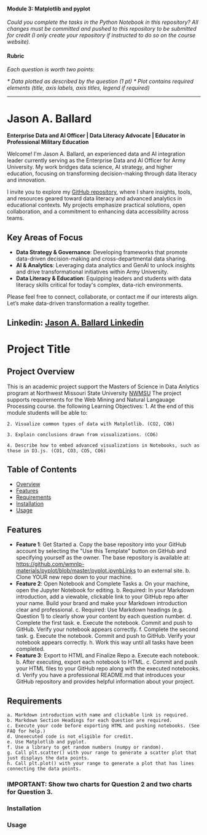 #### Module 3: Matplotlib and pyplot

_Could you complete the tasks in the Python Notebook in this repository?_
_All changes must be committed and pushed to this repository to be submitted for credit (I only create your repository if instructed to do so on the course website)._

#### Rubric
_Each question is worth two points:_

_* Data plotted as described by the question (1 pt)_
_* Plot contains required elements (title, axis labels, axis titles, legend if required)_
_____________________________________________________________________________________________________

# Jason A. Ballard

**Enterprise Data and AI Officer | Data Literacy Advocate | Educator in Professional Military Education**

Welcome! I'm Jason A. Ballard, an experienced data and AI integration leader currently serving as the Enterprise Data and AI Officer for Army University. My work bridges data science, AI strategy, and higher education, focusing on transforming decision-making through data literacy and innovation.

I invite you to explore my [GitHub repository](https://github.com/JBtallgrass), where I share insights, tools, and resources geared toward data literacy and advanced analytics in educational contexts. My projects emphasize practical solutions, open collaboration, and a commitment to enhancing data accessibility across teams.

## Key Areas of Focus
- **Data Strategy & Governance**: Developing frameworks that promote data-driven decision-making and cross-departmental data sharing.
- **AI & Analytics**: Leveraging data analytics and GenAI to unlock insights and drive transformational initiatives within Army University.
- **Data Literacy & Education**: Equipping leaders and students with data literacy skills critical for today's complex, data-rich environments.

Please feel free to connect, collaborate, or contact me if our interests align. Let’s make data-driven transformation a reality together. 

## Linkedin: [Jason A. Ballard Linkedin](https://linkedin.com/in/ballardjasona/) 

# Project Title

## Project Overview
This is an academic project support the Masters of Science in Data Anlytics program at Northwest Missouri State University [NWMSU](https://www.nwmissouri.edu/academics/graduate/masters/data-analytics.htm)
The project supports requirements for the Web Mining and Natural Langauage Processing course. the following Learning Objectives: 
    1. At the end of this module students will be able to:

    2. Visualize common types of data with Matplotlib. (CO2, CO6)
 
    3. Explain conclusions drawn from visualizations. (CO6)
 
    4. Describe how to embed advanced visualizations in Notebooks, such as those in D3.js. (CO1, CO3, CO5, CO6)

## Table of Contents
- [Overview](#project-overview)
- [Features](#features)
- [Requirements](#Requirements)
- [Installation](#installation)
- [Usage](#usage)

## Features
- **Feature 1**: Get Started
    a. Copy the base repository into your GitHub account by selecting the "Use this Template" button on GitHub and specifying yourself as the owner.  The base repository is available at: https://github.com/wmnlp-materials/pyplot/blob/master/pyplot.ipynbLinks to an external site.
    b. Clone YOUR new repo down to your machine.
- **Feature 2**: Open Notebook and Complete Tasks
    a. On your machine, open the Jupyter Notebook for editing. 
    b. Required: In your Markdown introduction, add a viewable, clickable link to your GitHub repo after your name. Build your brand and make your Markdown introduction clear and professional. 
    c. Required: Use Markdown headings  (e.g. Question 1) to clearly show your content by each question number. 
    d. Complete the first task.
    e. Execute the notebook. Commit and push to GitHub. Verify your notebook appears correctly.
    f. Complete the second task.
    g. Execute the notebook. Commit and push to GitHub. Verify your notebook appears correctly.
    h. Work this way until all tasks have been completed.  
- **Feature 3**: Export to HTML and Finalize Repo
    a. Execute each notebook.
    b. After executing, export each notebook to HTML.
    c. Commit and push your HTML files to your GitHub repo along with the executed notebooks. 
    d. Verify you have a professional README.md that introduces your GitHub repository and provides helpful information about your project. 

## Requirements
    a. Markdown introduction with name and clickable link is required.
    b. Markdown Section Headings for each Question are required. 
    c. Execute your code before exporting HTML and pushing notebooks. (See FAQ for help.)  
    d. Unexecuted code is not eligible for credit.
    e. Use Matplotlib and pyplot.
    f. Use a library to get random numbers (numpy or random).
    g. Call plt.scatter() with your range to generate a scatter plot that just displays the data points.
    h. Call plt.plot() with your range to generate a plot that has lines connecting the data points. 
### IMPORTANT: Show two charts for Question 2 and two charts for Question 3. 

### Installation

### Usage

